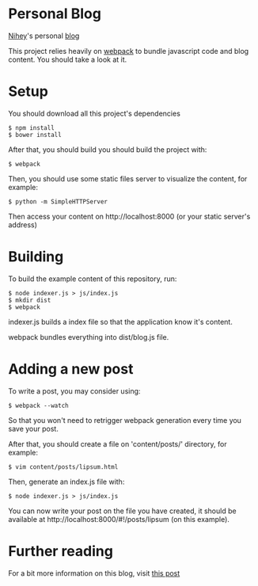 # Personal Blog

[Nihey](http://nihey.github.io)'s personal [blog](http://nihey.github.io/blog/#!/)

This project relies heavily on [webpack](http://webpack.github.io/) to bundle
javascript code and blog content. You should take a look at it.

# Setup

You should download all this project's dependencies

```
$ npm install
$ bower install
```

After that, you should build you should build the project with:

```
$ webpack
```

Then, you should use some static files server to visualize the content, for
example:


```
$ python -m SimpleHTTPServer
```

Then access your content on http://localhost:8000 (or your static server's address)

# Building

To build the example content of this repository, run:

```
$ node indexer.js > js/index.js
$ mkdir dist
$ webpack
```

indexer.js builds a index file so that the application know it's content.

webpack bundles everything into dist/blog.js file.

# Adding a new post

To write a post, you may consider using:

```
$ webpack --watch
```

So that you won't need to retrigger webpack generation every time you save your
post.

After that, you should create a file on 'content/posts/' directory, for
example:

```
$ vim content/posts/lipsum.html
```

Then, generate an index.js file with:

```
$ node indexer.js > js/index.js
```

You can now write your post on the file you have created, it should be available
at http://localhost:8000/#!/posts/lipsum (on this example).

# Further reading

For a bit more information on this blog, visit [this
post](http://nihey.github.io/blog/#!/posts/how-i-have-built-this-blog)
